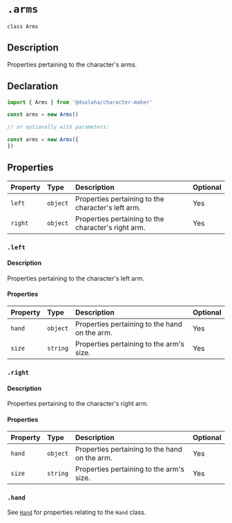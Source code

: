 # `.arms`

`class Arms`

## Description

Properties pertaining to the character's arms.

## Declaration

```js
import { Arms } from '@dsoloha/character-maker'

const arms = new Arms()

// or optionally with parameters:

const arms = new Arms({
})
```

## Properties

| Property | Type     | Description                                         | Optional |
| :------- | :------- | :-------------------------------------------------- | :------- |
| `left`   | `object` | Properties pertaining to the character's left arm.  | Yes      |
| `right`  | `object` | Properties pertaining to the character's right arm. | Yes      |

### `.left`

#### Description

Properties pertaining to the character's left arm.

#### Properties

| Property | Type     | Description                                   | Optional |
| :------- | :------- | :-------------------------------------------- | :------- |
| `hand`   | `object` | Properties pertaining to the hand on the arm. | Yes      |
| `size`   | `string` | Properties pertaining to the arm's size.      | Yes      |

### `.right`

#### Description

Properties pertaining to the character's right arm.

#### Properties

| Property | Type     | Description                                   | Optional |
| :------- | :------- | :-------------------------------------------- | :------- |
| `hand`   | `object` | Properties pertaining to the hand on the arm. | Yes      |
| `size`   | `string` | Properties pertaining to the arm's size.      | Yes      |

### `.hand`

See [`Hand`](./hand) for properties relating to the `Hand` class.
